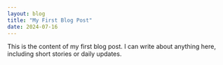 ```yaml
---
layout: blog
title: "My First Blog Post"
date: 2024-07-16
---
```


This is the content of my first blog post. I can write about anything here, including short stories or daily updates.
